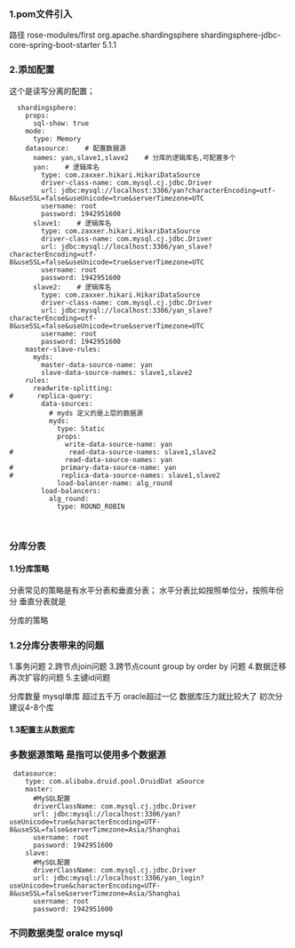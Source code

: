 ### 1.pom文件引入
路径 rose-modules/first
        <dependency>
            <groupId>org.apache.shardingsphere</groupId>
            <artifactId>shardingsphere-jdbc-core-spring-boot-starter</artifactId>
            <version>5.1.1</version>
        </dependency>

### 2.添加配置
这个是读写分离的配置；

```
  shardingsphere:
    props:
      sql-show: true
    mode:
      type: Memory
    datasource:    # 配置数据源
      names: yan,slave1,slave2    # 分库的逻辑库名,可配置多个
      yan:    # 逻辑库名
        type: com.zaxxer.hikari.HikariDataSource
        driver-class-name: com.mysql.cj.jdbc.Driver
        url: jdbc:mysql://localhost:3306/yan?characterEncoding=utf-8&useSSL=false&useUnicode=true&serverTimezone=UTC
        username: root
        password: 1942951600
      slave1:    # 逻辑库名
        type: com.zaxxer.hikari.HikariDataSource
        driver-class-name: com.mysql.cj.jdbc.Driver
        url: jdbc:mysql://localhost:3306/yan_slave?characterEncoding=utf-8&useSSL=false&useUnicode=true&serverTimezone=UTC
        username: root
        password: 1942951600
      slave2:    # 逻辑库名
        type: com.zaxxer.hikari.HikariDataSource
        driver-class-name: com.mysql.cj.jdbc.Driver
        url: jdbc:mysql://localhost:3306/yan_slave?characterEncoding=utf-8&useSSL=false&useUnicode=true&serverTimezone=UTC
        username: root
        password: 1942951600
    master-slave-rules:
      myds:
        master-data-source-name: yan
        slave-data-source-names: slave1,slave2
    rules:
      readwrite-splitting:
#      replica-query:
        data-sources:
          # myds 定义的是上层的数据源
          myds:
            type: Static
            props:
              write-data-source-name: yan
#              read-data-source-names: slave1,slave2
              read-data-source-names: yan
#            primary-data-source-name: yan
#            replica-data-source-names: slave1,slave2
            load-balancer-name: alg_round
        load-balancers:
          alg_round:
            type: ROUND_ROBIN



```
### 分库分表
#### 1.1分库策略
分表常见的策略是有水平分表和垂直分表； 水平分表比如按照单位分，按照年份分 垂直分表就是

分库的策略
### 1.2分库分表带来的问题

1.事务问题
2.跨节点join问题
3.跨节点count group by  order by 问题
4.数据迁移 再次扩容的问题
5.主键id问题

分库数量
mysql单库 超过五千万
oracle超过一亿  数据库压力就比较大了
初次分建议4-8个库

#### 1.3配置主从数据库



### 多数据源策略  是指可以使用多个数据源
```
 datasource:
    type: com.alibaba.druid.pool.DruidDat aSource
    master:
      #MySQL配置
      driverClassName: com.mysql.cj.jdbc.Driver
      url: jdbc:mysql://localhost:3306/yan?useUnicode=true&characterEncoding=UTF-8&useSSL=false&serverTimezone=Asia/Shanghai
      username: root
      password: 1942951600
    slave:
      #MySQL配置
      driverClassName: com.mysql.cj.jdbc.Driver
      url: jdbc:mysql://localhost:3306/yan_login?useUnicode=true&characterEncoding=UTF-8&useSSL=false&serverTimezone=Asia/Shanghai
      username: root
      password: 1942951600
```
 
### 不同数据类型 oralce mysql 